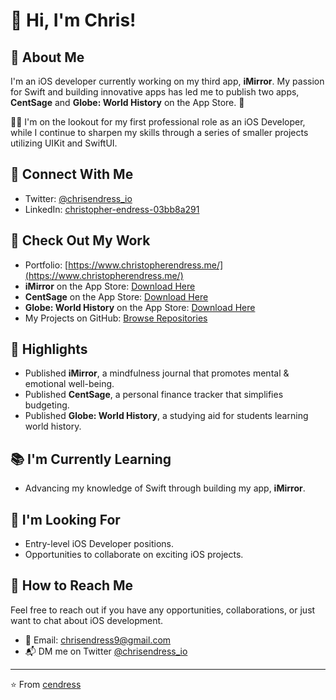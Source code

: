 # 👋 Hi, I'm Chris!

## 🚀 About Me
I'm an iOS developer currently working on my third app, **iMirror**. My passion for Swift and building innovative apps has led me to publish two apps, **CentSage** and **Globe: World History** on the App Store. 📱

👨‍💻 I'm on the lookout for my first professional role as an iOS Developer, while I continue to sharpen my skills through a series of smaller projects utilizing UIKit and SwiftUI.

## 🔗 Connect With Me
- Twitter: [@chrisendress_io](https://twitter.com/chrisendress_io)
- LinkedIn: [christopher-endress-03bb8a291](https://www.linkedin.com/in/christopher-endress-03bb8a291)

## 📱 Check Out My Work
- Portfolio: [https://www.christopherendress.me/](https://www.christopherendress.me/)
- **iMirror** on the App Store: [Download Here](https://apps.apple.com/us/app/imirror-reflect-grow/id6478330335)
- **CentSage** on the App Store: [Download Here](https://apps.apple.com/us/app/centsage/id6468291913)
- **Globe: World History** on the App Store: [Download Here](https://apps.apple.com/us/app/globe-world-history/id6466718907)
- My Projects on GitHub: [Browse Repositories](https://github.com/cendress?tab=repositories)

## 🌟 Highlights
- Published **iMirror**, a mindfulness journal that promotes mental & emotional well-being.
- Published **CentSage**, a personal finance tracker that simplifies budgeting.
- Published **Globe: World History**, a studying aid for students learning world history.

## 📚 I'm Currently Learning
- Advancing my knowledge of Swift through building my app, **iMirror**.

## 💼 I'm Looking For
- Entry-level iOS Developer positions.
- Opportunities to collaborate on exciting iOS projects.

## 🤝 How to Reach Me
Feel free to reach out if you have any opportunities, collaborations, or just want to chat about iOS development.
- 📧 Email: [chrisendress9@gmail.com](mailto:chrisendress9@gmail.com)
- 📬 DM me on Twitter [@chrisendress_io](https://twitter.com/chrisendress_io)

---
⭐️ From [cendress](https://github.com/cendress)


